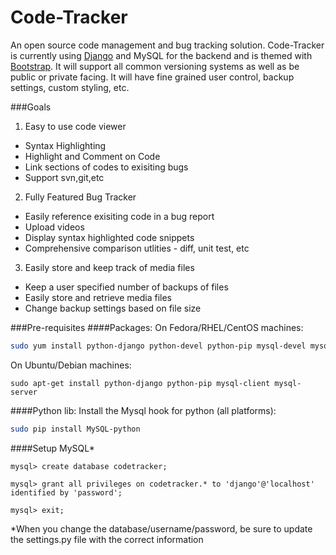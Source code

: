 Code-Tracker
============
An open source code management and bug tracking solution. 
Code-Tracker is currently using [Django](https://www.djangoproject.com/) and MySQL for the backend and is themed with [Bootstrap](http://getbootstrap.com/). It will support all common versioning systems as well as be public or private facing. It will have fine grained user control, backup settings, custom styling, etc.

###Goals
1. Easy to use code viewer
  * Syntax Highlighting
  * Highlight and Comment on Code
  * Link sections of codes to exisiting bugs
  * Support svn,git,etc
2. Fully Featured Bug Tracker
  * Easily reference exisiting code in a bug report
  * Upload videos 
  * Display syntax highlighted code snippets
  * Comprehensive comparison utlities - diff, unit test, etc
3. Easily store and keep track of media files
  * Keep a user specified number of backups of files
  * Easily store and retrieve media files
  * Change backup settings based on file size

###Pre-requisites 
####Packages:
On Fedora/RHEL/CentOS machines:
```bash
sudo yum install python-django python-devel python-pip mysql-devel mysql-server
```
On Ubuntu/Debian machines:
```
sudo apt-get install python-django python-pip mysql-client mysql-server
```
####Python lib:
Install the Mysql hook for python (all platforms):
```bash
sudo pip install MySQL-python
```
####Setup MySQL*
```mysql
mysql> create database codetracker;

mysql> grant all privileges on codetracker.* to 'django'@'localhost' identified by 'password';

mysql> exit;
```
*When you change the database/username/password, be sure to update the settings.py file with the correct information

